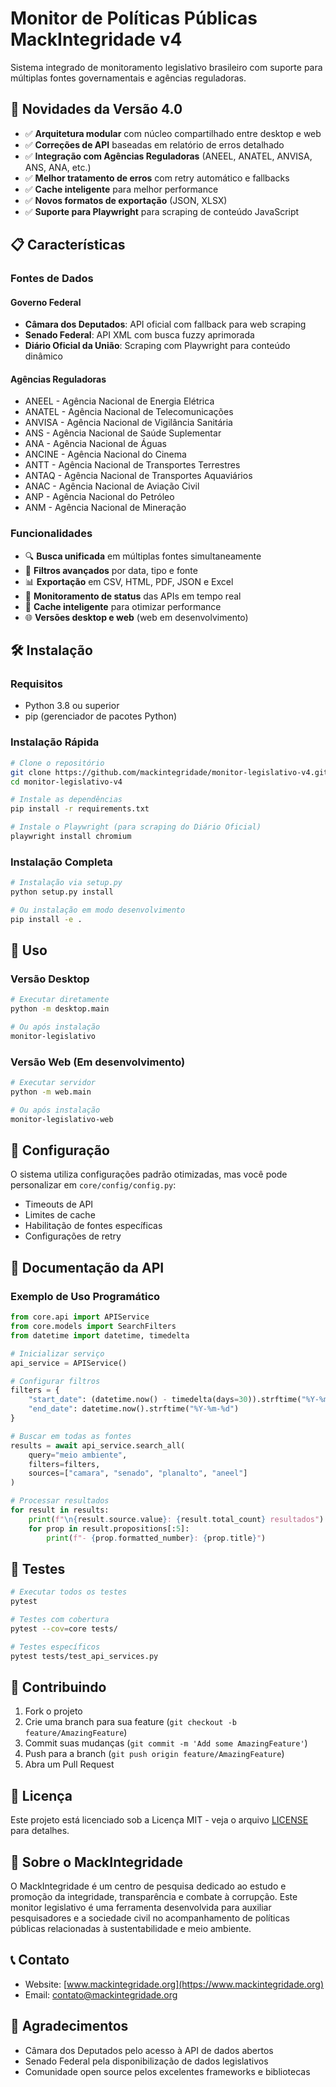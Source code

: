 # Monitor de Políticas Públicas MackIntegridade v4

Sistema integrado de monitoramento legislativo brasileiro com suporte para múltiplas fontes governamentais e agências reguladoras.

## 🚀 Novidades da Versão 4.0

- ✅ **Arquitetura modular** com núcleo compartilhado entre desktop e web
- ✅ **Correções de API** baseadas em relatório de erros detalhado
- ✅ **Integração com Agências Reguladoras** (ANEEL, ANATEL, ANVISA, ANS, ANA, etc.)
- ✅ **Melhor tratamento de erros** com retry automático e fallbacks
- ✅ **Cache inteligente** para melhor performance
- ✅ **Novos formatos de exportação** (JSON, XLSX)
- ✅ **Suporte para Playwright** para scraping de conteúdo JavaScript

## 📋 Características

### Fontes de Dados

#### Governo Federal
- **Câmara dos Deputados**: API oficial com fallback para web scraping
- **Senado Federal**: API XML com busca fuzzy aprimorada
- **Diário Oficial da União**: Scraping com Playwright para conteúdo dinâmico

#### Agências Reguladoras
- ANEEL - Agência Nacional de Energia Elétrica
- ANATEL - Agência Nacional de Telecomunicações  
- ANVISA - Agência Nacional de Vigilância Sanitária
- ANS - Agência Nacional de Saúde Suplementar
- ANA - Agência Nacional de Águas
- ANCINE - Agência Nacional do Cinema
- ANTT - Agência Nacional de Transportes Terrestres
- ANTAQ - Agência Nacional de Transportes Aquaviários
- ANAC - Agência Nacional de Aviação Civil
- ANP - Agência Nacional do Petróleo
- ANM - Agência Nacional de Mineração

### Funcionalidades

- 🔍 **Busca unificada** em múltiplas fontes simultaneamente
- 📅 **Filtros avançados** por data, tipo e fonte
- 📊 **Exportação** em CSV, HTML, PDF, JSON e Excel
- 🚦 **Monitoramento de status** das APIs em tempo real
- 💾 **Cache inteligente** para otimizar performance
- 🌐 **Versões desktop e web** (web em desenvolvimento)

## 🛠️ Instalação

### Requisitos
- Python 3.8 ou superior
- pip (gerenciador de pacotes Python)

### Instalação Rápida

```bash
# Clone o repositório
git clone https://github.com/mackintegridade/monitor-legislativo-v4.git
cd monitor-legislativo-v4

# Instale as dependências
pip install -r requirements.txt

# Instale o Playwright (para scraping do Diário Oficial)
playwright install chromium
```

### Instalação Completa

```bash
# Instalação via setup.py
python setup.py install

# Ou instalação em modo desenvolvimento
pip install -e .
```

## 🚀 Uso

### Versão Desktop

```bash
# Executar diretamente
python -m desktop.main

# Ou após instalação
monitor-legislativo
```

### Versão Web (Em desenvolvimento)

```bash
# Executar servidor
python -m web.main

# Ou após instalação
monitor-legislativo-web
```

## 🔧 Configuração

O sistema utiliza configurações padrão otimizadas, mas você pode personalizar em `core/config/config.py`:

- Timeouts de API
- Limites de cache
- Habilitação de fontes específicas
- Configurações de retry

## 📖 Documentação da API

### Exemplo de Uso Programático

```python
from core.api import APIService
from core.models import SearchFilters
from datetime import datetime, timedelta

# Inicializar serviço
api_service = APIService()

# Configurar filtros
filters = {
    "start_date": (datetime.now() - timedelta(days=30)).strftime("%Y-%m-%d"),
    "end_date": datetime.now().strftime("%Y-%m-%d")
}

# Buscar em todas as fontes
results = await api_service.search_all(
    query="meio ambiente",
    filters=filters,
    sources=["camara", "senado", "planalto", "aneel"]
)

# Processar resultados
for result in results:
    print(f"\n{result.source.value}: {result.total_count} resultados")
    for prop in result.propositions[:5]:
        print(f"- {prop.formatted_number}: {prop.title}")
```

## 🧪 Testes

```bash
# Executar todos os testes
pytest

# Testes com cobertura
pytest --cov=core tests/

# Testes específicos
pytest tests/test_api_services.py
```

## 🤝 Contribuindo

1. Fork o projeto
2. Crie uma branch para sua feature (`git checkout -b feature/AmazingFeature`)
3. Commit suas mudanças (`git commit -m 'Add some AmazingFeature'`)
4. Push para a branch (`git push origin feature/AmazingFeature`)
5. Abra um Pull Request

## 📝 Licença

Este projeto está licenciado sob a Licença MIT - veja o arquivo [LICENSE](LICENSE) para detalhes.

## 🏢 Sobre o MackIntegridade

O MackIntegridade é um centro de pesquisa dedicado ao estudo e promoção da integridade, transparência e combate à corrupção. Este monitor legislativo é uma ferramenta desenvolvida para auxiliar pesquisadores e a sociedade civil no acompanhamento de políticas públicas relacionadas à sustentabilidade e meio ambiente.

## 📞 Contato

- Website: [www.mackintegridade.org](https://www.mackintegridade.org)
- Email: contato@mackintegridade.org

## 🙏 Agradecimentos

- Câmara dos Deputados pelo acesso à API de dados abertos
- Senado Federal pela disponibilização de dados legislativos
- Comunidade open source pelos excelentes frameworks e bibliotecas